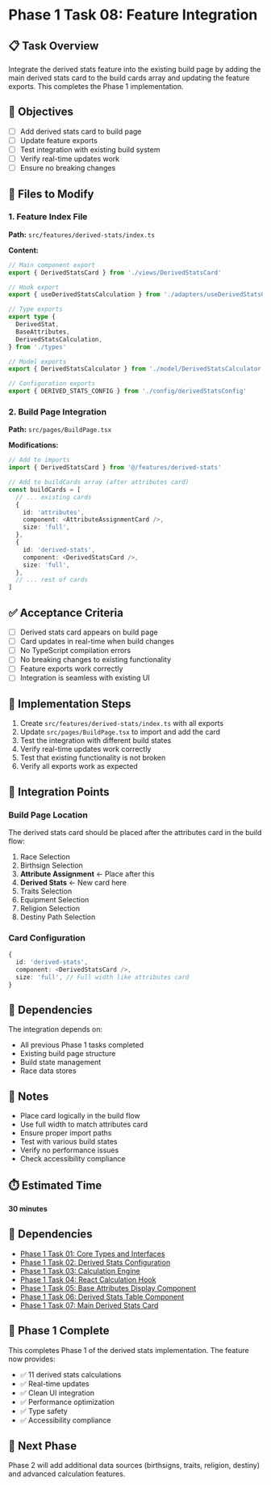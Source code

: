 # Phase 1 Task 08: Feature Integration

## 📋 Task Overview

Integrate the derived stats feature into the existing build page by adding the main derived stats card to the build cards array and updating the feature exports. This completes the Phase 1 implementation.

## 🎯 Objectives

- [ ] Add derived stats card to build page
- [ ] Update feature exports
- [ ] Test integration with existing build system
- [ ] Verify real-time updates work
- [ ] Ensure no breaking changes

## 📁 Files to Modify

### 1. Feature Index File

**Path:** `src/features/derived-stats/index.ts`

**Content:**

```typescript
// Main component export
export { DerivedStatsCard } from './views/DerivedStatsCard'

// Hook export
export { useDerivedStatsCalculation } from './adapters/useDerivedStatsCalculation'

// Type exports
export type {
  DerivedStat,
  BaseAttributes,
  DerivedStatsCalculation,
} from './types'

// Model exports
export { DerivedStatsCalculator } from './model/DerivedStatsCalculator'

// Configuration exports
export { DERIVED_STATS_CONFIG } from './config/derivedStatsConfig'
```

### 2. Build Page Integration

**Path:** `src/pages/BuildPage.tsx`

**Modifications:**

```typescript
// Add to imports
import { DerivedStatsCard } from '@/features/derived-stats'

// Add to buildCards array (after attributes card)
const buildCards = [
  // ... existing cards
  {
    id: 'attributes',
    component: <AttributeAssignmentCard />,
    size: 'full',
  },
  {
    id: 'derived-stats',
    component: <DerivedStatsCard />,
    size: 'full',
  },
  // ... rest of cards
]
```

## ✅ Acceptance Criteria

- [ ] Derived stats card appears on build page
- [ ] Card updates in real-time when build changes
- [ ] No TypeScript compilation errors
- [ ] No breaking changes to existing functionality
- [ ] Feature exports work correctly
- [ ] Integration is seamless with existing UI

## 🔧 Implementation Steps

1. Create `src/features/derived-stats/index.ts` with all exports
2. Update `src/pages/BuildPage.tsx` to import and add the card
3. Test the integration with different build states
4. Verify real-time updates work correctly
5. Test that existing functionality is not broken
6. Verify all exports work as expected

## 📍 Integration Points

### Build Page Location

The derived stats card should be placed after the attributes card in the build flow:

1. Race Selection
2. Birthsign Selection
3. **Attribute Assignment** ← Place after this
4. **Derived Stats** ← New card here
5. Traits Selection
6. Equipment Selection
7. Religion Selection
8. Destiny Path Selection

### Card Configuration

```typescript
{
  id: 'derived-stats',
  component: <DerivedStatsCard />,
  size: 'full', // Full width like attributes card
}
```

## 🔗 Dependencies

The integration depends on:

- All previous Phase 1 tasks completed
- Existing build page structure
- Build state management
- Race data stores

## 📝 Notes

- Place card logically in the build flow
- Use full width to match attributes card
- Ensure proper import paths
- Test with various build states
- Verify no performance issues
- Check accessibility compliance

## ⏱️ Estimated Time

**30 minutes**

## 🔗 Dependencies

- [Phase 1 Task 01: Core Types and Interfaces](./phase1-task-01-types-and-interfaces.md)
- [Phase 1 Task 02: Derived Stats Configuration](./phase1-task-02-configuration.md)
- [Phase 1 Task 03: Calculation Engine](./phase1-task-03-calculation-engine.md)
- [Phase 1 Task 04: React Calculation Hook](./phase1-task-04-calculation-hook.md)
- [Phase 1 Task 05: Base Attributes Display Component](./phase1-task-05-base-attributes-display.md)
- [Phase 1 Task 06: Derived Stats Table Component](./phase1-task-06-derived-stats-table.md)
- [Phase 1 Task 07: Main Derived Stats Card](./phase1-task-07-main-card.md)

## 🎉 Phase 1 Complete

This completes Phase 1 of the derived stats implementation. The feature now provides:

- ✅ 11 derived stats calculations
- ✅ Real-time updates
- ✅ Clean UI integration
- ✅ Performance optimization
- ✅ Type safety
- ✅ Accessibility compliance

## 🚀 Next Phase

Phase 2 will add additional data sources (birthsigns, traits, religion, destiny) and advanced calculation features.

